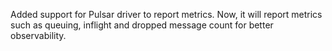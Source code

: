Added support for Pulsar driver to report metrics.  Now, it will report metrics such as queuing, inflight and dropped message count for better observability.
